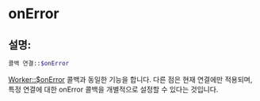 # onError
## 설명:
```php
콜백 연결::$onError
```

[Worker::$onError](../worker/on-error.md) 콜백과 동일한 기능을 합니다. 다른 점은 현재 연결에만 적용되며, 특정 연결에 대한 onError 콜백을 개별적으로 설정할 수 있다는 것입니다.
